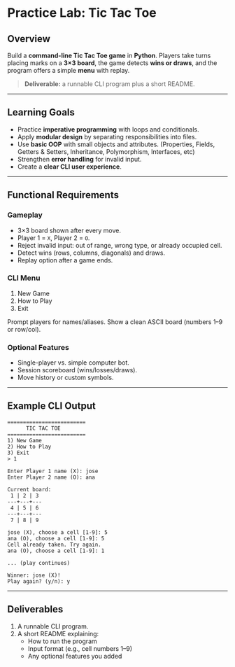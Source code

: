 # Practice Lab: Tic Tac Toe

## Overview
Build a **command-line Tic Tac Toe game** in **Python**. Players take turns placing marks on a **3×3 board**, the game detects **wins or draws**, and the program offers a simple **menu** with replay.  

> **Deliverable:** a runnable CLI program plus a short README.

---

## Learning Goals
- Practice **imperative programming** with loops and conditionals.  
- Apply **modular design** by separating responsibilities into files.  
- Use **basic OOP** with small objects and attributes. (Properties, Fields, Getters & Setters, Inheritance, Polymorphism, Interfaces, etc)
- Strengthen **error handling** for invalid input.  
- Create a **clear CLI user experience**.

---

## Functional Requirements

### Gameplay
- 3×3 board shown after every move.  
- Player 1 = `X`, Player 2 = `O`.  
- Reject invalid input: out of range, wrong type, or already occupied cell.  
- Detect wins (rows, columns, diagonals) and draws.  
- Replay option after a game ends.  

### CLI Menu
1) New Game  
2) How to Play  
3) Exit  

Prompt players for names/aliases. Show a clean ASCII board (numbers 1–9 or row/col).  

### Optional Features
- Single-player vs. simple computer bot.  
- Session scoreboard (wins/losses/draws).  
- Move history or custom symbols.  

---

## Example CLI Output
```
=========================
      TIC TAC TOE
=========================
1) New Game
2) How to Play
3) Exit
> 1

Enter Player 1 name (X): jose
Enter Player 2 name (O): ana

Current board:
 1 | 2 | 3
---+---+---
 4 | 5 | 6
---+---+---
 7 | 8 | 9

jose (X), choose a cell [1-9]: 5
ana (O), choose a cell [1-9]: 5
Cell already taken. Try again.
ana (O), choose a cell [1-9]: 1

... (play continues)

Winner: jose (X)!
Play again? (y/n): y
```

---

## Deliverables
1. A runnable CLI program.  
2. A short README explaining:
   - How to run the program  
   - Input format (e.g., cell numbers 1–9)  
   - Any optional features you added  
